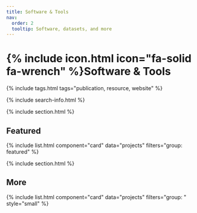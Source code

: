 ```yaml
---
title: Software & Tools
nav:
  order: 2
  tooltip: Software, datasets, and more
---
```


# {% include icon.html icon="fa-solid fa-wrench" %}Software & Tools

{% include tags.html tags="publication, resource, website" %}

{% include search-info.html %}

{% include section.html %}

## Featured

{% include list.html component="card" data="projects" filters="group: featured" %}

{% include section.html %}

## More

{% include list.html component="card" data="projects" filters="group: " style="small" %}
